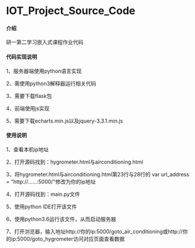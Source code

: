 # IOT_Project_Source_Code

#### 介绍
研一第二学习嵌入式课程作业代码

#### 代码实现说明

1、服务器端使用python语言实现

2、需使用python3解释器运行相关代码

3、需要下载flask包

4、前端使用js实现

5、需要下载echarts.min.js以及jquery-3.3.1.min.js


#### 使用说明

1、查看本机ip地址

2、打开源码找到：hygrometer.html与airconditioning.html

3、将hygrometer.html与airconditioning.html第23行与28行的 var url_address = "http://……:5000/"修改为你的ip地址

4、打开源码找到：main.py文件

5、使用python IDE打开该文件

6、使用python3.6运行该文件，从而启动服务器

7、打开浏览器，输入地址http://你的ip:5000/goto_air_conditioning或http://你的ip:5000/goto_hygrometer访问对应页面查看数据
